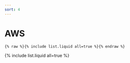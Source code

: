 ```yaml
---
sort: 4
---
```


# AWS

```
{% raw %}{% include list.liquid all=true %}{% endraw %}
```

{% include list.liquid all=true %}
